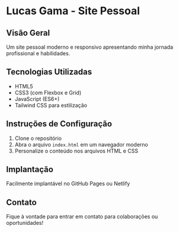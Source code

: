 # Lucas Gama - Site Pessoal

## Visão Geral
Um site pessoal moderno e responsivo apresentando minha jornada profissional e habilidades.

## Tecnologias Utilizadas
- HTML5
- CSS3 (com Flexbox e Grid)
- JavaScript (ES6+)
- Tailwind CSS para estilização

## Instruções de Configuração
1. Clone o repositório
2. Abra o arquivo `index.html` em um navegador moderno
3. Personalize o conteúdo nos arquivos HTML e CSS

## Implantação
Facilmente implantável no GitHub Pages ou Netlify

## Contato
Fique à vontade para entrar em contato para colaborações ou oportunidades!
